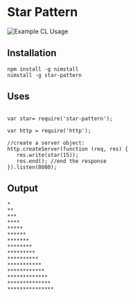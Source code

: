 # Star Pattern


![Example CL Usage](example.gif)

## Installation

```
npm install -g nimstall
nimstall -g star-pattern
```

## Uses

```

var star= require('star-pattern');

var http = require('http');

//create a server object:
http.createServer(function (req, res) {
   res.write(star(15));
   res.end(); //end the response
}).listen(8080);

```

## Output

```
*
**
***
****
*****
******
*******
********
*********
**********
***********
************
*************
**************
***************

```